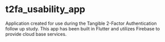 # t2fa_usability_app

Application created for use during the Tangible 2-Factor Authentication follow up study. This app has been built
in Flutter and utilizes Firebase to provide cloud base services.
